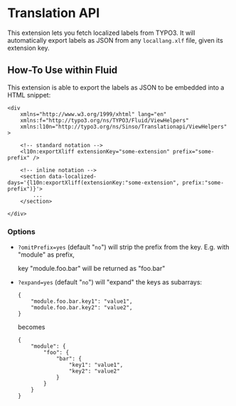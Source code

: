 # Translation API

This extension lets you fetch localized labels from TYPO3. It will automatically
export labels as JSON from any `locallang.xlf` file, given its extension key.

## How-To Use within Fluid

This extension is able to export the labels as JSON to be embedded into a HTML snippet:

```
<div
	xmlns="http://www.w3.org/1999/xhtml" lang="en"
	xmlns:f="http://typo3.org/ns/TYPO3/Fluid/ViewHelpers"
	xmlns:l10n="http://typo3.org/ns/Sinso/Translationapi/ViewHelpers"
>

    <!-- standard notation -->
    <l10n:exportXliff extensionKey="some-extension" prefix="some-prefix" />

    <!-- inline notation -->
    <section data-localized-days='{l10n:exportXliff(extensionKey:"some-extension", prefix:"some-prefix")}'>
        ...
    </section>

</div>
```

### Options

* `?omitPrefix=yes` (default "`no`") will strip the prefix from the key. E.g. with "module" as prefix,

  key "module.foo.bar" will be returned as "foo.bar"

* `?expand=yes` (default "`no`") will "expand" the keys as subarrays:

  ```
  {
      "module.foo.bar.key1": "value1",
      "module.foo.bar.key2": "value2",
  }
  ```

  becomes

  ```
  {
      "module": {
          "foo": {
              "bar": {
                  "key1": "value1",
                  "key2": "value2"
              }
          }
      }
  }
  ```
